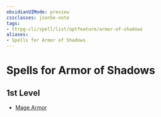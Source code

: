 ```yaml
---
obsidianUIMode: preview
cssclasses: json5e-note
tags:
- ttrpg-cli/spell/list/optfeature/armor-of-shadows
aliases:
- Spells for Armor of Shadows
---
```

# Spells for Armor of Shadows

## 1st Level

- [Mage Armor](/3-Mechanics/CLI/Compendium/spells/mage-armor.md "PHB")